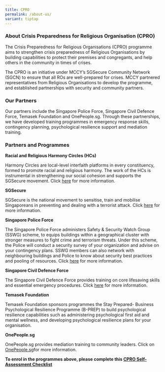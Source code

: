 ```yaml
---
title: CPRO
permalink: /about-us/
variant: tiptap
---
```

<h3>About Crisis Preparedness for Religious Organisation (CPRO)</h3>
<p>The Crisis Preparedness for Religious Organisations (CPRO) programme aims
to strengthen crisis preparedness of Religious Organisations by building
capabilities to protect their premises and congregants, and help others
in the community in times of crises.</p>
<p>The CPRO is an initiative under MCCY’s SGSecure Community Network (SGCN)
to ensure that all ROs are well-prepared for crises. MCCY partnered representatives
from Religious Organisations to develop the programme, and established
partnerships with security and community partners.</p>
<h3>Our Partners</h3>
<p>Our partners include the Singapore Police Force, Singapore Civil Defence
Force, Temasek Foundation and OnePeople.sg. Through these partnerships,
we have developed training programmes in emergency response skills, contingency
planning, psychological resilience support and mediation training.</p>
<h3>Partners and Programmes</h3>
<p><strong>Racial and Religious Harmony Circles (HCs)</strong>
</p>
<p>Harmony Circles are local-level interfaith platforms in every constituency,
formed to promote racial and religious harmony. The work of the HCs is
instrumental in strengthening our social cohesion and supports the SGSecure
movement. Click <a href="https://www.harmonycircle.sg/about-harmonycircle/" rel="noopener nofollow" target="_blank">here</a> for
more information.</p>
<p><strong>SGSecure</strong>
</p>
<p>SGSecure is the national movement to sensitise, train and mobilise Singaporeans
in preventing and dealing with a terrorist attack. Click <a href="www.sgsecure.sg" rel="noopener noreferrer nofollow" target="_blank">here</a> for more
information.</p>
<p><strong>Singapore Police Force</strong>
</p>
<p>The Singapore Police Force administers Safety &amp; Security Watch Group
(SSWG) scheme, to equips buildings within a geographical cluster with stronger
measures to fight crime and terrorism threats. Under this scheme, the Police
will conduct a security survey of your organization and advise on your
contingency plans. SSWG members can also network with neighbouring buildings
and Police to know about security best practices and pooling of resources.
Click <a href="www.police.gov.sg/community/community-programmes/safety-and-security-watch-group" rel="noopener noreferrer nofollow" target="_blank">here</a> for
more information.</p>
<p><strong>Singapore Civil Defence Force</strong>
</p>
<p>The Singapore Civil Defence Force provides training on core lifesaving
skills and essential emergency procedures. Click <a href="https://www.scdf.gov.sg/home/community-volunteers/community-resources/responder-plus-programmes" rel="noopener noreferrer nofollow" target="_blank">here</a> for
more information.</p>
<p><strong>Temasek Foundation</strong>
</p>
<p>Temasek Foundation sponsors programmes the Stay Prepared- Business Psychological
Resilience Programme (B-PREP) to build psychological resilience capabilities
such as administering psychological first aid and mental wellness, and
developing psychological resilience plans for your organisation.</p>
<p><strong>OnePeople.sg</strong>
</p>
<p>OnePeople.sg provides mediation training to community leaders. Click on
<a href="http://OnePeople.sg" rel="noopener noreferrer nofollow" target="_blank">OnePeople.sg</a>for more information.</p>
<p><strong>To enrol in the programmes above, please complete this <a href="https://go.gov.sg/cprochecklist1" rel="noopener noreferrer nofollow" target="_blank">CPRO Self-Assessment Checklist</a></strong>
</p>